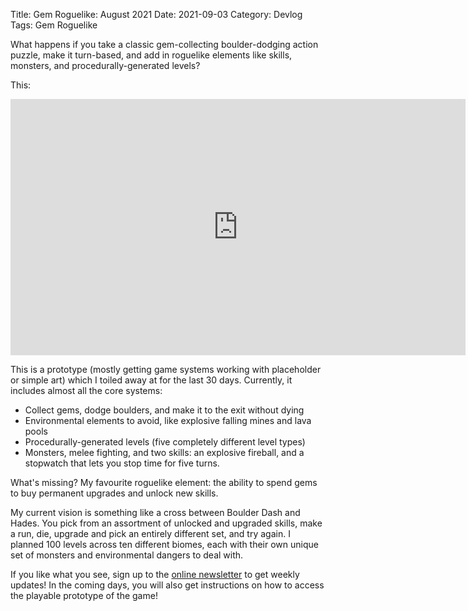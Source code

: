 Title: Gem Roguelike: August 2021
Date: 2021-09-03
Category: Devlog
Tags: Gem Roguelike

What happens if you take a classic gem-collecting boulder-dodging action puzzle, make it turn-based, and add in roguelike elements like skills, monsters, and procedurally-generated levels?

This:

<iframe width="728" height="410" src="https://www.youtube.com/embed/kI74BXDq3PI" title="YouTube video player" frameborder="0" allow="accelerometer; autoplay; clipboard-write; encrypted-media; gyroscope; picture-in-picture" allowfullscreen></iframe>

This is a prototype (mostly getting game systems working with placeholder or simple art) which I toiled away at for the last 30 days. Currently, it includes almost all the core systems:

- Collect gems, dodge boulders, and make it to the exit without dying
- Environmental elements to avoid, like explosive falling mines and lava pools
- Procedurally-generated levels (five completely different level types)
- Monsters, melee fighting, and two skills: an explosive fireball, and a stopwatch that lets you stop time for five turns.

What's missing? My favourite roguelike element: the ability to spend gems to buy permanent upgrades and unlock new skills.

My current vision is something like a cross between Boulder Dash and Hades. You pick from an assortment of unlocked and upgraded skills, make a run, die, upgrade and pick an entirely different set, and try again. I planned 100 levels across ten different biomes, each with their own unique set of monsters and environmental dangers to deal with.

If you like what you see, sign up to the [online newsletter](https://www.getrevue.co/profile/deengames) to get weekly updates! In the coming days, you will also get instructions on how to access the playable prototype of the game!
